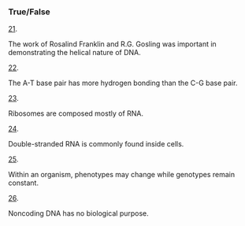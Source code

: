 ### True/False

[21](https://openstax.org/books/microbiology/pages/chapter-10#fs-id1172097196464-solution). 

The work of Rosalind Franklin and R.G. Gosling was important in demonstrating the helical nature of DNA.

[22](https://openstax.org/books/microbiology/pages/chapter-10#fs-id1172099908123-solution). 

The A-T base pair has more hydrogen bonding than the C-G base pair.

[23](https://openstax.org/books/microbiology/pages/chapter-10#fs-id1172100492390-solution). 

Ribosomes are composed mostly of RNA.

[24](https://openstax.org/books/microbiology/pages/chapter-10#fs-id1172098432354-solution). 

Double-stranded RNA is commonly found inside cells.

[25](https://openstax.org/books/microbiology/pages/chapter-10#fs-id1172098794154-solution). 

Within an organism, phenotypes may change while genotypes remain constant.

[26](https://openstax.org/books/microbiology/pages/chapter-10#fs-id1172098499435-solution). 

Noncoding DNA has no biological purpose.